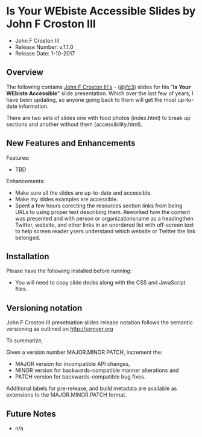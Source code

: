 # Is Your WEbiste Accessible Slides by John F Croston III

* John F Croston III
* Release Number:  v.1.1.0
* Release Date: 1-10-2017

## Overview
The following contains [John F Croston III's](http://jfciii.com) - ([@jfc3](https://twitter.com/jfc3)) slides for his "**Is Your WEbiste Accessible**" slide presentation. Which over the last few of years, I have been updating, so anyone going back to them will get the most up-to-date information.

There are two sets of slides one with food photos (index.html) to break up sections and another without them (accessibility.html).

## New Features and Enhancements
Features:

* TBD

Enhancements:

* Make sure all the slides are up-to-date and accessible.
* Make my slides examples are accessible.
* Spent a few hours corecting the resources section links from being URLs to using proper text describing them. Reworked how the content was presented and with person or organizationsname as a headingthen Twitter, website, and other links in an unordered list with off-screen text to help screen reader ysers understand which website or Twitter the link belonged. 

## Installation
Please have the following installed before running:
* You will need to copy slide decks along with the CSS and JavaScript files.

## Versioning notation
John F Croston III presetnation slides release notation follows the semantic versioning as outlined on http://semver.org

To summarize,

Given a version number MAJOR.MINOR.PATCH, increment the:

* MAJOR version for incompatible API changes,
* MINOR version for backwards-compatible manner alterations and
* PATCH version for backwards-compatible bug fixes.

Additional labels for pre-release, and build metadata are available as extensions to the MAJOR.MINOR.PATCH format.

## Future Notes

* n/a